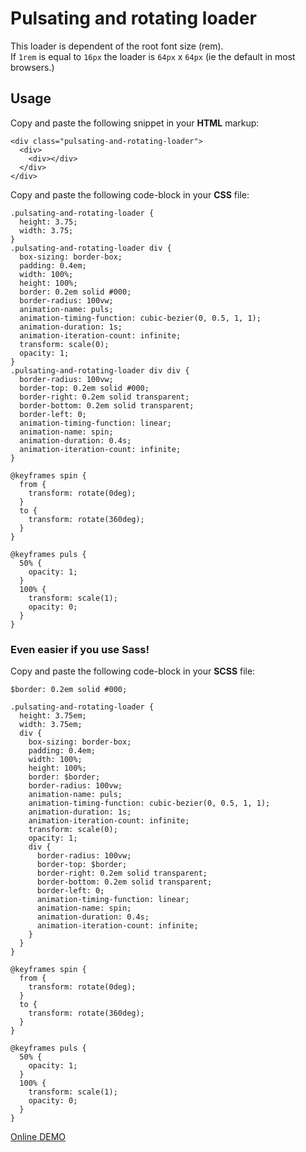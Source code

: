 # Pulsating and rotating loader

This loader is dependent of the root font size (rem).  
If `1rem` is equal to `16px` the loader is `64px` x `64px` (ie the default in most browsers.)

## Usage

Copy and paste the following snippet in your **HTML** markup:

```
<div class="pulsating-and-rotating-loader">
  <div>
    <div></div>
  </div>
</div>
```

Copy and paste the following code-block in your **CSS** file:

```
.pulsating-and-rotating-loader {
  height: 3.75;
  width: 3.75;
}
.pulsating-and-rotating-loader div {
  box-sizing: border-box;
  padding: 0.4em;
  width: 100%;
  height: 100%;
  border: 0.2em solid #000;
  border-radius: 100vw;
  animation-name: puls;
  animation-timing-function: cubic-bezier(0, 0.5, 1, 1);
  animation-duration: 1s;
  animation-iteration-count: infinite;
  transform: scale(0);
  opacity: 1;
}
.pulsating-and-rotating-loader div div {
  border-radius: 100vw;
  border-top: 0.2em solid #000;
  border-right: 0.2em solid transparent;
  border-bottom: 0.2em solid transparent;
  border-left: 0;
  animation-timing-function: linear;
  animation-name: spin;
  animation-duration: 0.4s;
  animation-iteration-count: infinite;
}

@keyframes spin {
  from {
    transform: rotate(0deg);
  }
  to {
    transform: rotate(360deg);
  }
}

@keyframes puls {
  50% {
    opacity: 1;
  }
  100% {
    transform: scale(1);
    opacity: 0;
  }
}
```

### Even easier if you use Sass!

Copy and paste the following code-block in your **SCSS** file:

```
$border: 0.2em solid #000;

.pulsating-and-rotating-loader {
  height: 3.75em;
  width: 3.75em;
  div {
    box-sizing: border-box;
    padding: 0.4em;
    width: 100%;
    height: 100%;
    border: $border;
    border-radius: 100vw;
    animation-name: puls;
    animation-timing-function: cubic-bezier(0, 0.5, 1, 1);
    animation-duration: 1s;
    animation-iteration-count: infinite;
    transform: scale(0);
    opacity: 1;
    div {
      border-radius: 100vw;
      border-top: $border;
      border-right: 0.2em solid transparent;
      border-bottom: 0.2em solid transparent;
      border-left: 0;
      animation-timing-function: linear;
      animation-name: spin;
      animation-duration: 0.4s;
      animation-iteration-count: infinite;
    }
  }
}

@keyframes spin {
  from {
    transform: rotate(0deg);
  }
  to {
    transform: rotate(360deg);
  }
}

@keyframes puls {
  50% {
    opacity: 1;
  }
  100% {
    transform: scale(1);
    opacity: 0;
  }
}
```

[Online DEMO](https://microlab.se/pulsating-and-rotating-loader)
